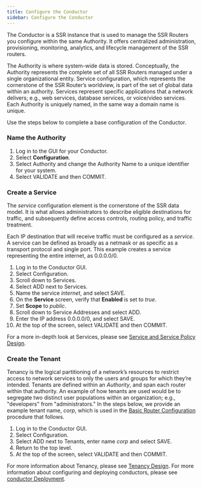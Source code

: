 ```yaml
---
title: Configure the Conductor
sidebar: Configure the Conductor
---
```

 
The Conductor is a SSR instance that is used to manage the SSR Routers you configure within the same Authority. It offers centralized administration, provisioning, monitoring, analytics, and lifecycle management of the SSR routers. 

The Authority is where system-wide data is stored. Conceptually, the Authority represents the complete set of all SSR Routers managed under a single organizational entity. Service configuration, which represents the cornerstone of the SSR Router’s worldview, is part of the set of global data within an authority. Services represent specific applications that a network delivers; e.g., web services, database services, or voice/video services. Each Authority is uniquely named, in the same way a domain name is unique.

Use the steps below to complete a base configuration of the Conductor.

### Name the Authority
1. Log in to the GUI for your Conductor.
2. Select **Configuration**.
3. Select Authority and change the Authority Name to a unique identifier for your system.
4. Select VALIDATE and then COMMIT.

### Create a Service
The *service* configuration element is the cornerstone of the SSR data model. It is what allows administrators to describe eligible destinations for traffic, and subsequently define access controls, routing policy, and traffic treatment. 

Each IP destination that will receive traffic must be configured as a *service*. A service can be defined as broadly as a netmask or as specific as a transport protocol and single port. This example creates a service representing the entire internet, as 0.0.0.0/0.

1.	Log in to the Conductor GUI.
2.	Select Configuration.
3.	Scroll down to Services.
4.	Select ADD next to Services.
5.	Name the service *internet*, and select SAVE.
6.	On the **Service** screen, verify that **Enabled** is set to *true*.
7.  Set **Scope** to *public*.
8.  Scroll down to Service Addresses and select ADD.
9.  Enter the IP address 0.0.0.0/0, and select SAVE.
10. At the top of the screen, select VALIDATE and then COMMIT. 

For a more in-depth look at Services, please see [Service and Service Policy Design](bcp_service_and_service_policy_design.md).

### Create the Tenant

Tenancy is the logical partitioning of a network’s resources to restrict access to network services to only the users and groups for which they’re intended. Tenants are defined within an *Authority*, and span each router within that authority. An example of how tenants are used would be to segregate two distinct user populations within an organization; e.g., "developers" from "administrators."
In the steps below, we provide an example tenant name, _corp_, which is used in the [Basic Router Configuration](intro_basic_router_config.md) procedure that follows.

1.	Log in to the Conductor GUI.
2.	Select Configuration.
3.	Select ADD next to Tenants, enter name _corp_ and select SAVE. 
4.	Return to the top level. 
5.	At the top of the screen, select VALIDATE and then COMMIT.

For more information about Tenancy, please see [Tenancy Design](bcp_tenants.md).
For more information about configuring and deploying conductors, please see [conductor Deployment](bcp_conductor_deployment.md).
